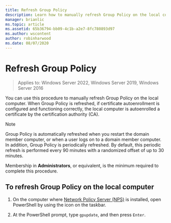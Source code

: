```yaml
---
title: Refresh Group Policy
description: Learn how to manually refresh Group Policy on the local computer.
manager: brianlic
ms.topic: article
ms.assetid: 65b36794-bb09-4c1b-a2e7-8fc780893d97
ms.author: wscontent
author: robinharwood
ms.date: 08/07/2020
---
```

# Refresh Group Policy

>Applies to: Windows Server 2022, Windows Server 2019, Windows Server 2016

You can use this procedure to manually refresh Group Policy on the local computer. When Group Policy is refreshed, if certificate autoenrollment is configured and functioning correctly, the local computer is autoenrolled a certificate by the certification authority (CA).

> [!NOTE]
> Group Policy is automatically refreshed when you restart the domain member computer, or when a user logs on to a domain member computer. In addition, Group Policy is periodically refreshed. By default, this periodic refresh is performed every 90 minutes with a randomized offset of up to 30 minutes.

Membership in **Administrators**, or equivalent, is the minimum required to complete this procedure.

## To refresh Group Policy on the local computer

1. On the computer where [Network Policy Server (NPS)](/windows-server/networking/technologies/nps/nps-top) is installed, open PowerShell by using the icon on the taskbar.

2. At the PowerShell prompt, type `gpupdate`, and then press `Enter`.
